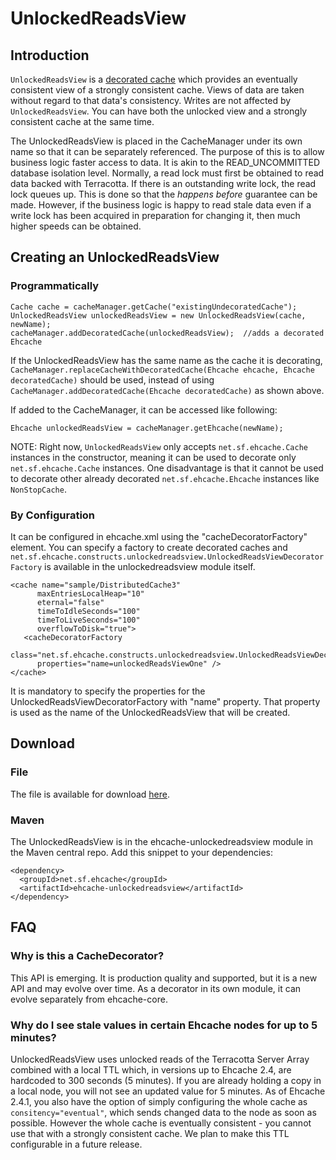 ---
---
# UnlockedReadsView <a name="UnlockedReadsView"/>

 

## Introduction
`UnlockedReadsView` is a [decorated cache](/documentation/apis/cache-decorators) which provides an eventually consistent view
of a strongly consistent cache. Views of data are taken without regard to that data's consistency. Writes are not affected by `UnlockedReadsView`.
You can have both the unlocked view and a strongly consistent cache at the same time.

The UnlockedReadsView is placed in the CacheManager under its own name so that 
it can be separately referenced. The purpose of this is to allow business logic faster access to data. It is
akin to the READ\_UNCOMMITTED database isolation level. Normally, a read lock must first be obtained to read data
backed with Terracotta. If there is an outstanding write lock, the read lock queues up. This is done so that
the *happens before* guarantee can be made. However, if the business logic is happy to read stale data even
if a write lock has been acquired in preparation for changing it, then much higher speeds can be obtained.


## Creating an UnlockedReadsView


### Programmatically

<pre><code>Cache cache = cacheManager.getCache("existingUndecoratedCache");
UnlockedReadsView unlockedReadsView = new UnlockedReadsView(cache, newName);
cacheManager.addDecoratedCache(unlockedReadsView);  //adds a decorated Ehcache
</code></pre>

If the UnlockedReadsView has the same name as the cache it is decorating, 
`CacheManager.replaceCacheWithDecoratedCache(Ehcache ehcache, Ehcache decoratedCache)` should be used, instead of
using `CacheManager.addDecoratedCache(Ehcache decoratedCache)` as shown above.

If added to the CacheManager, it can be accessed like following:

<pre><code>Ehcache unlockedReadsView = cacheManager.getEhcache(newName);
</code></pre>

NOTE: Right now, `UnlockedReadsView` only accepts `net.sf.ehcache.Cache` instances in the constructor, meaning
it can be used to decorate only `net.sf.ehcache.Cache` instances. One disadvantage is that it cannot be used to 
decorate other already decorated `net.sf.ehcache.Ehcache` instances like `NonStopCache`.


### By Configuration

It can be configured in ehcache.xml using the "cacheDecoratorFactory" element. You can specify a factory to create 
decorated caches and `net.sf.ehcache.constructs.unlockedreadsview.UnlockedReadsViewDecoratorFactory` is available in
the unlockedreadsview module itself.

    <cache name="sample/DistributedCache3"
          maxEntriesLocalHeap="10"
          eternal="false"
          timeToIdleSeconds="100"
          timeToLiveSeconds="100"
          overflowToDisk="true">
       <cacheDecoratorFactory
          class="net.sf.ehcache.constructs.unlockedreadsview.UnlockedReadsViewDecoratorFactory"
          properties="name=unlockedReadsViewOne" />
    </cache>

It is mandatory to specify the properties for the UnlockedReadsViewDecoratorFactory with "name" property. That property
is used as the name of the UnlockedReadsView that will be created.


## Download <a name="Download"/>


### File
The file is available for download [here](http://sourceforge.net/projects/ehcache/files/ehcache-unlockedreadsview).


### Maven
The UnlockedReadsView is in the ehcache-unlockedreadsview module in the Maven central repo.
Add this snippet to your dependencies:

    <dependency>
      <groupId>net.sf.ehcache</groupId>
      <artifactId>ehcache-unlockedreadsview</artifactId>
    </dependency>

## FAQ


### Why is this a CacheDecorator?

This API is emerging. It is production quality and supported, but it is a new API and may evolve over time.
As a decorator in its own module, it can evolve separately from ehcache-core.


### Why do I see stale values in certain Ehcache nodes for up to 5 minutes?

UnlockedReadsView uses unlocked reads of the Terracotta Server Array combined with a local TTL which, in
versions up to Ehcache 2.4, are hardcoded to 300 seconds (5 minutes). If you are already holding a copy
in a local node, you will not see an updated value for 5 minutes.
As of Ehcache 2.4.1, you also have the option of simply configuring the whole cache as `consitency="eventual"`,
which sends changed data to the node as soon as possible. However the whole cache is eventually consistent - you
cannot use that with a strongly consistent cache.
We plan to make this TTL configurable in a future release.
